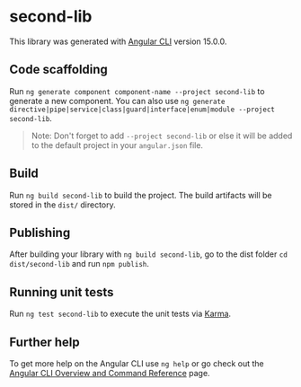 # second-lib

This library was generated with [Angular CLI](https://github.com/angular/angular-cli) version 15.0.0.

## Code scaffolding

Run `ng generate component component-name --project second-lib` to generate a new component. You can also use `ng generate directive|pipe|service|class|guard|interface|enum|module --project second-lib`.
> Note: Don't forget to add `--project second-lib` or else it will be added to the default project in your `angular.json` file. 

## Build

Run `ng build second-lib` to build the project. The build artifacts will be stored in the `dist/` directory.

## Publishing

After building your library with `ng build second-lib`, go to the dist folder `cd dist/second-lib` and run `npm publish`.

## Running unit tests

Run `ng test second-lib` to execute the unit tests via [Karma](https://karma-runner.github.io).

## Further help

To get more help on the Angular CLI use `ng help` or go check out the [Angular CLI Overview and Command Reference](https://angular.io/cli) page.
